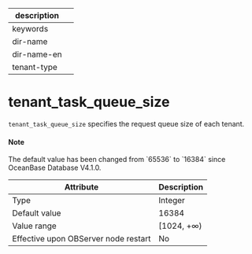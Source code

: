 | description ||
|---|---|
| keywords ||
| dir-name ||
| dir-name-en ||
| tenant-type ||

# tenant_task_queue_size


`tenant_task_queue_size` specifies the request queue size of each tenant.

<main id="notice" type='explain'>
  <h4>Note</h4>
  <p>The default value has been changed from `65536` to `16384` since OceanBase Database V4.1.0. </p>
</main>

| **Attribute** | **Description** |
|------------------|-------------|
| Type | Integer |
| Default value | 16384 |
| Value range | \[1024, +∞) |
| Effective upon OBServer node restart | No |
